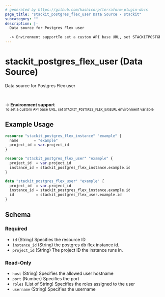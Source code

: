 ```yaml
---
# generated by https://github.com/hashicorp/terraform-plugin-docs
page_title: "stackit_postgres_flex_user Data Source - stackit"
subcategory: ""
description: |-
  Data source for Postgres Flex user
  
  -> Environment supportTo set a custom API base URL, set STACKITPOSTGRESFLEX_BASEURL environment variable
---
```


# stackit_postgres_flex_user (Data Source)

Data source for Postgres Flex user

<br />

-> __Environment support__<br /><small>To set a custom API base URL, set <code>STACKIT_POSTGRES_FLEX_BASEURL</code> environment variable </small>

## Example Usage

```terraform
resource "stackit_postgres_flex_instance" "example" {
  name       = "example"
  project_id = var.project_id
}

resource "stackit_postgres_flex_user" "example" {
  project_id  = var.project_id
  instance_id = stackit_postgres_flex_instance.example.id
}

data "stackit_postgres_flex_user" "example" {
  project_id  = var.project_id
  instance_id = stackit_postgres_flex_instance.example.id
  id          = stackit_postgres_flex_user.example.id
}
```

<!-- schema generated by tfplugindocs -->
## Schema

### Required

- `id` (String) Specifies the resource ID
- `instance_id` (String) the postgres db flex instance id.
- `project_id` (String) The project ID the instance runs in.

### Read-Only

- `host` (String) Specifies the allowed user hostname
- `port` (Number) Specifies the port
- `roles` (List of String) Specifies the roles assigned to the user
- `username` (String) Specifies the username


